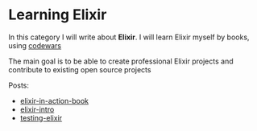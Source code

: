 # Learning Elixir

In this category I will write about **Elixir**. 
I will learn Elixir myself by books, using [codewars](https://www.codewars.com/users/DanteOnline)

The main goal is to be able to create professional Elixir projects and contribute to existing open source projects

Posts:

- [elixir-in-action-book](elixir-in-action-book)
- [elixir-intro](elixir-intro)
- [testing-elixir](testing-elixir-book)
